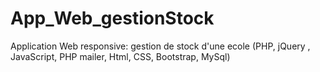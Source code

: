 # App_Web_gestionStock
Application Web responsive: gestion de stock d'une ecole (PHP, jQuery , JavaScript, PHP mailer, Html, CSS, Bootstrap, MySql)
